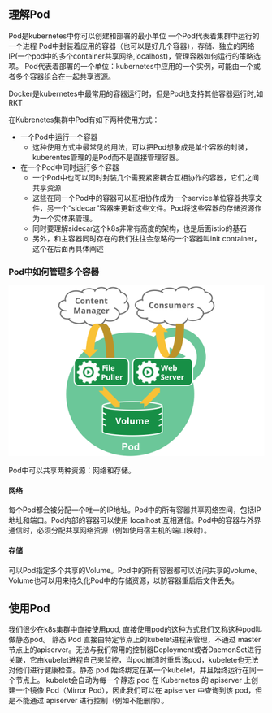 ## 理解Pod
Pod是kubernetes中你可以创建和部署的最小单位
一个Pod代表着集群中运行的一个进程
Pod中封装着应用的容器（也可以是好几个容器），存储、独立的网络IP(一个pod中的多个container共享网络,localhost)，管理容器如何运行的策略选项。
Pod代表着部署的一个单位：kubernetes中应用的一个实例，可能由一个或者多个容器组合在一起共享资源。


Docker是kubernetes中最常用的容器运行时，但是Pod也支持其他容器运行时,如RKT


在Kubrenetes集群中Pod有如下两种使用方式：
- 一个Pod中运行一个容器
  - 这种使用方式中最常见的用法，可以把Pod想象成是单个容器的封装，kuberentes管理的是Pod而不是直接管理容器。
- 在一个Pod中同时运行多个容器
  - 一个Pod中也可以同时封装几个需要紧密耦合互相协作的容器，它们之间共享资源
  - 这些在同一个Pod中的容器可以互相协作成为一个service单位容器共享文件，另一个“sidecar”容器来更新这些文件。Pod将这些容器的存储资源作为一个实体来管理。
  - 同时要理解sidecar这个k8s非常有高度的架构，也是后面istio的基石
  - 另外，和主容器同时存在的我们往往会忽略的一个容器叫init container，这个在后面再具体阐述

### Pod中如何管理多个容器
![](../images/markdown-img-paste-20181214110901235.png)


Pod中可以共享两种资源：网络和存储。

#### 网络
每个Pod都会被分配一个唯一的IP地址。Pod中的所有容器共享网络空间，包括IP地址和端口。Pod内部的容器可以使用 localhost 互相通信。Pod中的容器与外界通信时，必须分配共享网络资源（例如使用宿主机的端口映射）。

#### 存储
可以Pod指定多个共享的Volume。Pod中的所有容器都可以访问共享的volume。Volume也可以用来持久化Pod中的存储资源，以防容器重启后文件丢失。


## 使用Pod
我们很少在k8s集群中直接使用pod, 直接使用pod的这种方式我们又称这种pod叫做静态pod。
静态 Pod 直接由特定节点上的kubelet进程来管理，不通过 master 节点上的apiserver。无法与我们常用的控制器Deployment或者DaemonSet进行关联，它由kubelet进程自己来监控，当pod崩溃时重启该pod，kubelete也无法对他们进行健康检查。静态 pod 始终绑定在某一个kubelet，并且始终运行在同一个节点上。 kubelet会自动为每一个静态 pod 在 Kubernetes 的 apiserver 上创建一个镜像 Pod（Mirror Pod），因此我们可以在 apiserver 中查询到该 pod，但是不能通过 apiserver 进行控制（例如不能删除）。
